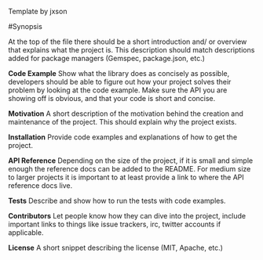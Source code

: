 Template by jxson

#Synopsis

At the top of the file there should be a short introduction and/ or overview that explains what the project is. This description should match descriptions added for package managers (Gemspec, package.json, etc.)

**Code Example**
Show what the library does as concisely as possible, developers should be able to figure out how your project solves their problem by looking at the code example. Make sure the API you are showing off is obvious, and that your code is short and concise.

**Motivation**
A short description of the motivation behind the creation and maintenance of the project. This should explain why the project exists.

**Installation**
Provide code examples and explanations of how to get the project.

**API Reference**
Depending on the size of the project, if it is small and simple enough the reference docs can be added to the README. For medium size to larger projects it is important to at least provide a link to where the API reference docs live.

**Tests**
Describe and show how to run the tests with code examples.

**Contributors**
Let people know how they can dive into the project, include important links to things like issue trackers, irc, twitter accounts if applicable.

**License**
A short snippet describing the license (MIT, Apache, etc.)
